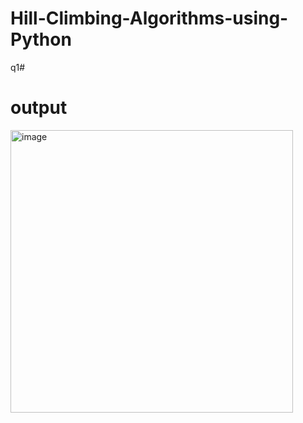 # Hill-Climbing-Algorithms-using-Python

q1#

<h1>output</h1>
<img width="452" alt="image" src="https://user-images.githubusercontent.com/95617382/206107957-817ea5fa-8af9-45d7-8174-05da242231c4.png">

